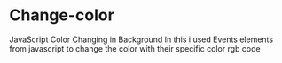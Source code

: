 # Change-color

JavaScript Color Changing in Background 
In this i used Events elements from javascript to change the color with their specific color rgb code
